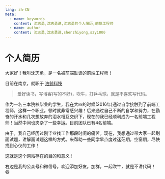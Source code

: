 ```yaml
---
lang: zh-CN
meta:
  - name: keywords
    content: 沈志勇,沈志勇说,沈志勇的个人简历,前端工程师
  - name: author
    content: 沈志勇,沈志勇说,shenzhiyong,szy1000
---
```

# 个人简历

大家好！我叫沈志勇，是一名被前端耽误的前端工程师！

目前在南京，就职于 <a href="http://www.iwhalecloud.com/page82" target="blank">浩鲸科技</a>

> 爱好读书，写博客(写的不好)，吹牛，打乒乓球。就是不喜欢写代码。

作为一名三本院校毕业的学生，我在大四的时候(2016年)通过自学接触到了前端工程师，这样一个职业。顿时就非常感兴趣！后来通过自己不断的自学和努力，在勤奋的汗水和几次想放弃的泪水相互交织下，现在的我已经顺利成为一名前端工程师！当然中间也夹杂了一些幸运。目前团队已有4名前端。

由于，我自己经历过刚毕业找工作那段时间的痛苦。现在，我想通过带大家一起刷面试题，讲解面试题这样的方式。来帮助一些同学早点度过迷茫期，空窗期，尽快找到心仪的工作！

这就是这个网站存在的目的和意义！

右边是我的公众号和微信号。欢迎添加好友，加群。一起吹牛，就是不讲代码！😄

